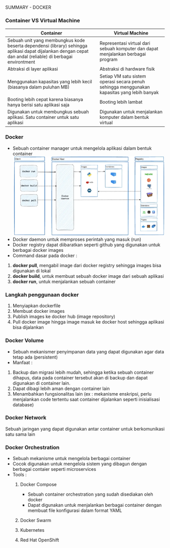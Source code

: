 SUMMARY - DOCKER

### Container VS Virtual Machine
| Container | Virtual Machine |
| --------- | --------------- |
| Sebuah unit yang membungkus kode beserta dependensi (library) sehingga aplikasi dapat dijalankan dengan cepat dan andal (reliable) di berbagai environtment | Representasi virtual dari sebuah komputer dan dapat menjalankan berbagai program |
| Abtraksi di layer aplikasi | Abstraksi di hardware fisik |
|Menggunakan kapasitas yang lebih kecil (biasanya dalam puluhan MB) | Setiap VM satu sistem operasi secara penuh sehingga menggunakan kapasitas yang lebih banyak |
| Booting lebih cepat karena biasanya hanya berisi satu aplikasi saja | Booting lebih lambat |
| Digunakan untuk membungkus sebuah aplikasi. Satu container untuk satu aplikasi |Digunakan untuk menjalankan komputer dalam bentuk virtual |

### Docker
- Sebuah container manager untuk mengelola aplikasi dalam bentuk container
![alt text](image.png)
- Docker daemon untuk memproses perintah yang masuk (run)
- Docker registry dapat diibaratkan seperti github yang digunakan untuk berbagai docker images
- Command dasar pada docker :
1. **docker pull**, mengabil image dari docker registry sehingga images bisa digunakan di lokal 
2. **docker build**, untuk membuat sebuah docker image dari sebuah aplikasi
3. **docker run**, untuk menjalankan sebuah container

### Langkah penggunaan docker
1. Menyiapkan dockerfile
2. Membuat docker images
3. Publish images ke docker hub (image repository)
4. Pull docker image hingga image masuk ke docker host sehingga aplikasi bisa dijalankan

### Docker Volume
- Sebuah mekanismer penyimpanan data yang dapat digunakan agar data tetap ada (persistent)
- Manfaat :
1. Backup dan migrasi lebih mudah, sehingga ketika sebuah container dihapus, data pada container tersebut akan di backup dan dapat digunakan di container lain.
2. Dapat dibagi lebih aman dengan container lain
3. Menambahkan fungsionalitas lain (ex : mekanisme enskripsi, perlu menjalankan code tertentu saat container dijalankan seperti inisialisasi database)

### Docker Network
Sebuah jaringan yang dapat digunakan antar container untuk berkomunikasi satu sama lain

### Docker Orchestration 
- Sebuah mekanisme untuk mengelola berbagai container
- Cocok digunakan untuk mengelola sistem yang dibagun dengan berbagai contaier seperti microservices
- Tools :
    1. Docker Compose 
        * Sebuah container orchestration yang sudah disediakan oleh docker
        * Dapat digunakan untuk menjalankan berbagai container dengan membuat file konfigurasi dalam format YAML

    2. Docker Swarm
    3. Kubernetes
    4. Red Hat OpenShift